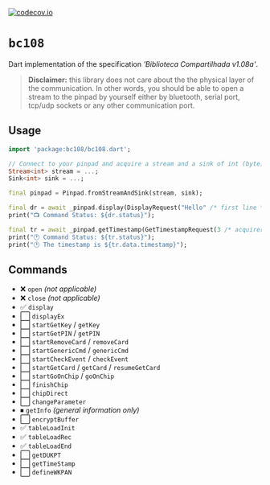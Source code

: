 [![codecov.io](https://codecov.io/github/mniak/bc108/coverage.svg?branch=master)](https://codecov.io/github/mniak/bc108?branch=master)

`bc108`
===============
Dart implementation of the specification _'Biblioteca Compartilhada v1.08a'_.

> **Disclaimer:** this library does not care about the the physical layer of the communication.
> In other words, you should be able to open a stream to the pinpad by yourself either by bluetooth, serial port, tcp/udp sockets or any other communication port.

## Usage
```dart
import 'package:bc108/bc108.dart';

// Connect to your pinpad and acquire a stream and a sink of int (byte)
Stream<int> stream = ...;
Sink<int> sink = ...;

final pinpad = Pinpad.fromStreamAndSink(stream, sink);

final dr = await _pinpad.display(DisplayRequest("Hello" /* first line */, "World!" /* second line */));
print("📺 Command Status: ${dr.status}");

final tr = await _pinpad.getTimestamp(GetTimestampRequest(3 /* acquirer 3 */));
print("🕐 Command Status: ${tr.status}");
print("🕐 The timestamp is ${tr.data.timestamp}");
```

## Commands
- ❌ `open` _(not applicable)_
- ❌ `close` _(not applicable)_
- ✅ `display` 
- ⬜ `displayEx`
- ⬜ `startGetKey` / `getKey`
- ⬜ `startGetPIN` / `getPIN`
- ⬜ `startRemoveCard` / `removeCard`
- ⬜ `startGenericCmd` / `genericCmd`
- ⬜ `startCheckEvent` / `checkEvent`
- ⬜ `startGetCard` / `getCard` / `resumeGetCard`
- ⬜ `startGoOnChip` / `goOnChip`
- ⬜ `finishChip`
- ⬜ `chipDirect`
- ⬜ `changeParameter`
- ⏹ `getInfo` _(general information only)_
- ⬜ `encryptBuffer`
- ✅ `tableLoadInit`
- ✅ `tableLoadRec`
- ✅ `tableLoadEnd`
- ⬜ `getDUKPT`
- ⬜ `getTimeStamp`
- ⬜ `defineWKPAN`


